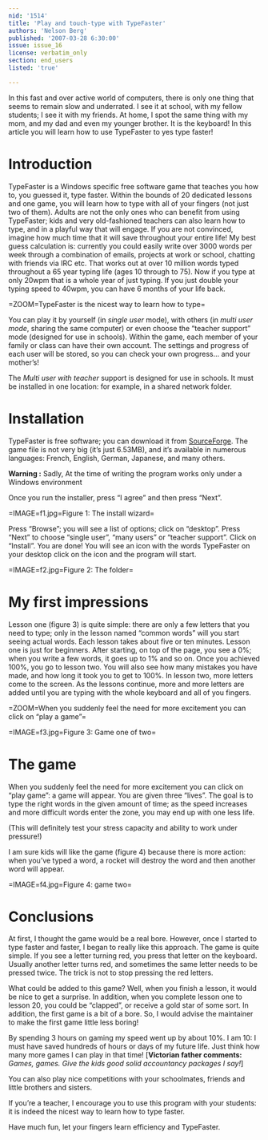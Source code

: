 ```yaml
---
nid: '1514'
title: 'Play and touch-type with TypeFaster'
authors: 'Nelson Berg'
published: '2007-03-28 6:30:00'
issue: issue_16
license: verbatim_only
section: end_users
listed: 'true'

---
```

In this fast and over active world of computers, there is only one thing that seems to remain slow and underrated. I see it at school, with my fellow students; I see it with my friends. At home, I spot the same thing with my mom, and my dad and even my younger brother. It is the keyboard! In this article you will learn how to use TypeFaster to yes type faster!


# Introduction

TypeFaster is a Windows specific free software game that teaches you how to, you guessed it, type faster. Within the bounds of 20 dedicated lessons and one game, you will learn how to type with all of your fingers (not just two of them). Adults are not the only ones who can benefit from using TypeFaster; kids and very old-fashioned teachers can also learn how to type, and in a playful way that will engage. If you are not convinced, imagine how much time that it will save throughout your entire life! My best guess calculation is: currently you could easily write over 3000 words per week through a combination of emails, projects at work or school, chatting with friends via IRC etc. That works out at over 10 million words typed throughout a 65 year typing life (ages 10 through to 75). Now if you type at only 20wpm that is a whole year of just typing. If you just double your typing speed to 40wpm, you can have 6 months of your life back.


=ZOOM=TypeFaster is the nicest way to learn how to type=

You can play it by yourself (in _single user_ mode), with others (in _multi user mode_, sharing the same computer) or even choose the “teacher support” mode (designed for use in schools). Within the game, each member of your family or class can have their own account. The settings and progress of each user will be stored, so you can check your own progress... and your mother’s!

The _Multi user with teacher_ support is designed for use in schools. It must be installed in one location: for example, in a shared network folder.


# Installation

TypeFaster is free software; you can download it from [SourceForge](http://typefaster.sourceforge.net/). The game file is not very big (it’s just 6.53MB), and it’s available in numerous languages: French, English, German, Japanese, and many others.

**Warning :** Sadly, At the time of writing the program works only under a Windows environment

Once you run the installer, press “I agree” and then press “Next”.


=IMAGE=f1.jpg=Figure 1: The install wizard=

Press “Browse”; you will see a list of options; click on “desktop”. Press “Next” to choose “single user”, “many users” or “teacher support”. Click on “Install”. You are done! You will see an icon with the words TypeFaster on your desktop click on the icon and the program will start.


=IMAGE=f2.jpg=Figure 2: The folder=


# My first impressions

Lesson one (figure 3) is quite simple: there are only a few letters that you need to type; only in the lesson named “common words” will you start seeing actual words. Each lesson takes about five or ten minutes. Lesson one is just for beginners. After starting, on top of the page, you see a 0%; when you write a few words, it goes up to 1% and so on. Once you achieved 100%, you go to lesson two. You will also see how many mistakes you have made, and how long it took you to get to 100%. In lesson two, more letters come to the screen. As the lessons continue, more and more letters are added until you are typing with the whole keyboard and all of you fingers.


=ZOOM=When you suddenly feel the need for more excitement you can click on “play a game”=


=IMAGE=f3.jpg=Figure 3: Game one of two=


# The game

When you suddenly feel the need for more excitement you can click on “play game”: a game will appear. You are given three “lives”. The goal is to type the right words in the given amount of time; as the speed increases and more difficult words enter the zone, you may end up with one less life.

(This will definitely test your stress capacity and ability to work under pressure!)

I am sure kids will like the game (figure 4) because there is more action: when you’ve typed a word, a rocket will destroy the word and then another word will appear.


=IMAGE=f4.jpg=Figure 4: game two=


# Conclusions

At first, I thought the game would be a real bore. However, once I started to type faster and faster, I began to really like this approach. The game is quite simple. If you see a letter turning red, you press that letter on the keyboard. Usually another letter turns red, and sometimes the same letter needs to be pressed twice. The trick is not to stop pressing the red letters.

What could be added to this game? Well, when you finish a lesson, it would be nice to get a surprise. In addition, when you complete lesson one to lesson 20, you could be “clapped”, or receive a gold star of some sort. In addition, the first game is a bit of a bore. So, I would advise the maintainer to make the first game little less boring!

By spending 3 hours on gaming my speed went up by about 10%. I am 10: I must have saved hundreds of hours or days of my future life. Just think how many more games I can play in that time! [**Victorian father comments:** _Games, games. Give the kids good solid accountancy packages I say!_]

You can also play nice competitions with your schoolmates, friends and little brothers and sisters.

If you’re a teacher, I encourage you to use this program with your students: it is indeed the nicest way to learn how to type faster.

Have much fun, let your fingers learn efficiency and TypeFaster.

